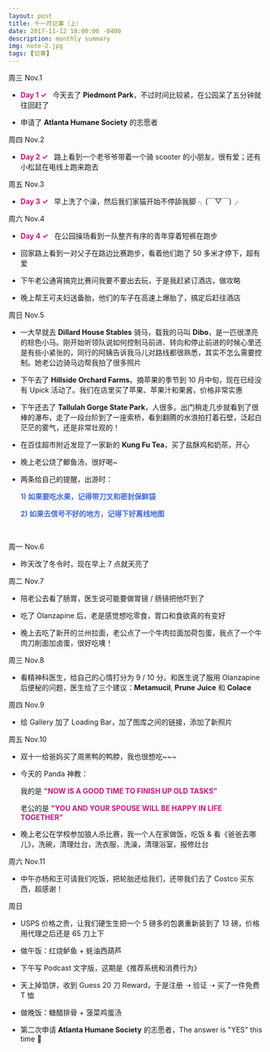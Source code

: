 ```yaml
---
layout: post
title: 十一月记事（上）
date: 2017-11-12 18:00:00 -0400
description: monthly summary
img: note-2.jpg
tags: [记事]
---
```




周三 Nov.1

- <span style="color:MediumVioletRed">**Day 1 ✓**</span> &nbsp; 今天去了 **Piedmont Park**，不过时间比较紧，在公园呆了五分钟就往回赶了


- 申请了 **Atlanta Humane Society** 的志愿者


周四 Nov.2

- <span style="color:MediumVioletRed">**Day 2 ✓** </span>  &nbsp; 路上看到一个老爷爷带着一个骑 scooter 的小朋友，很有爱；还有小松鼠在电线上跑来跑去

周五 Nov.3

- <span style="color:MediumVioletRed">**Day 3 ✓** </span>  &nbsp; 早上洗了个澡，然后我们家猫开始不停舔我脚 ╮(￣▽￣)╭

周六 Nov.4

- <span style="color:MediumVioletRed">**Day 4 ✓** </span>  &nbsp; 在公园操场看到一队整齐有序的青年穿着短裤在跑步

- 回家路上看到一对父子在路边比赛跑步，看着他们跑了 50 多米才停下，超有爱

- 下午老公通宵搞完比赛问我要不要出去玩，于是我赶紧订酒店，做攻略

- 晚上帮王可夫妇送备胎，他们的车子在高速上爆胎了，搞定后赶往酒店


周日 Nov.5

- 一大早就去 **Dillard House Stables** 骑马，载我的马叫 **Dibo**，是一匹很漂亮的棕色小马。刚开始听领队说如何控制马前进、转向和停止前进的时候心里还是有些小紧张的，同行的阿姨告诉我马儿对路线都很熟悉，其实不怎么需要控制。她老公边骑马边帮我拍了很多照片

- 下午去了 **Hillside Orchard Farms**。摘苹果的季节到 10 月中旬，现在已经没有 Upick 活动了。我们在店里买了苹果、苹果汁和果酱，价格非常实惠

- 下午还去了 **Tallulah Gorge State Park**，人很多。出门稍走几步就看到了很棒的瀑布，走了一段台阶到了一座索桥，看到翻腾的水浪拍打着石壁，泛起白茫茫的雾气，还是非常壮观的！

- 在百佳超市附近发现了一家新的 **Kung Fu Tea**，买了盐酥鸡和奶茶，开心

- 晚上老公烧了鲫鱼汤，很好喝~

- 两条给自己的提醒，出游时：

  <span style="color:RoyalBlue">**1) 如果要吃水果，记得带刀叉和密封保鲜袋**</span>

  <span style="color:RoyalBlue">**2) 如果去信号不好的地方，记得下好离线地图**</span>

<br>


周一 Nov.6

- 昨天改了冬令时，现在早上 7 点就天亮了

周二 Nov.7

- 陪老公去看了肠胃，医生说可能要做胃镜 / 肠镜把他吓到了

- 吃了 Olanzapine 后，老是感觉想吃零食，胃口和食欲真的有变好

- 晚上去吃了新开的兰州拉面，老公点了一个牛肉拉面加荷包蛋，我点了一个牛肉刀削面加卤蛋，很好吃噢！

周三 Nov.8

- 看精神科医生，给自己的心情打分为 9 / 10 分。和医生说了服用 Olanzapine 后便秘的问题，医生给了三个建议：**Metamucil**, **Prune** **Juice** 和 **Colace** 

周四 Nov.9

- 给 Gallery 加了 Loading Bar，加了图库之间的链接，添加了新照片


周五 Nov.10

- 双十一给爸妈买了周黑鸭的鸭脖，我也很想吃~~~

- 今天的 Panda 神教：

  我的是 <span style="color:MediumVioletRed">**"NOW IS A GOOD TIME TO FINISH UP OLD TASKS"**</span>

  老公的是 <span style="color:MediumVioletRed">**"YOU AND YOUR SPOUSE WILL BE HAPPY IN LIFE TOGETHER"**</span>

- 晚上老公在学校参加狼人杀比赛，我一个人在家做饭，吃饭 & 看《爸爸去哪儿》，洗碗，清理灶台，洗衣服，洗澡，清理浴室，报修灶台

周六 Nov.11

- 中午亦杨和王可请我们吃饭，把轮胎还给我们，还带我们去了 Costco 买东西，超感谢！

周日

- USPS 价格之贵，让我们硬生生把一个 5 磅多的包裹重新装到了 13 磅，价格用代理之后还是 65 刀上下

- 做午饭：红烧鲈鱼 + 蚝油西葫芦

- 下午写 Podcast 文字版，这期是《推荐系统和消费行为》

- 天上掉馅饼，收到 Guess 20 刀 Reward，于是注册 ➝ 验证 ➝ 买了一件免费 T 恤

- 做晚饭：糖醋排骨 + 菠菜鸡蛋汤

- 第二次申请 **Atlanta Humane Society** 的志愿者，The answer is "YES" this time 🎉 